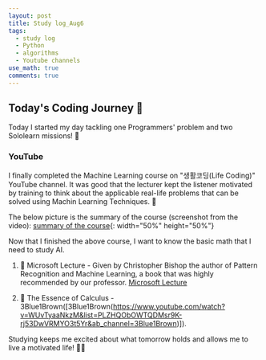 ```yaml
---
layout: post
title: Study log_Aug6
tags:
  - study log
  - Python
  - algorithms
  - Youtube channels
use_math: true
comments: true
---
```


## Today's Coding Journey 🚀

Today I started my day tackling one Programmers' problem and  two Sololearn missions! 💪

### YouTube 
I finally completed the Machine Learning course on "생활코딩(Life Coding)" YouTube channel. It was good that the lecturer kept the listener motivated by training to think about the applicable real-life problems that can be solved using Machin Learning Techniques. 🧠

The below picture is the summary of the course (screenshot from the video): 
[summary of the course](docs/assets/summary.png){: width="50%" height="50%"}

Now that I finished the above course, I want to know the basic math that I need to study AI. 

1. 🎥 Microsoft Lecture - Given by Christopher Bishop the author of Pattern Recognition and Machine Learning, a book that was highly recommended by our professor.
[Microsoft Lecture](https://www.youtube.com/watch?v=EdHqrd1OMvw&list=PLqijQYffqJi9kjaNAVx3pnyetrwaWKtRd&ab_channel=MicrosoftResearch) 

2. 🎥 The Essence of Calculus - 3Blue1Brown([3Blue1Brown(https://www.youtube.com/watch?v=WUvTyaaNkzM&list=PLZHQObOWTQDMsr9K-rj53DwVRMYO3t5Yr&ab_channel=3Blue1Brown)]). 

Studying keeps me excited about what tomorrow holds and allows me to live a motivated life! 🌈😊
